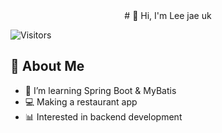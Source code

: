<div align="center">
  # 👋 Hi, I'm Lee jae uk
</div>

![Visitors](https://hits.seeyoufarm.com/api/count/incr/badge.svg?url=https://github.com/sjrnfl1746&count_bg=%2379C83D&title_bg=%23555555&icon=github.svg&icon_color=%23E7E7E7&title=visits&edge_flat=false)

## 🚀 About Me
- 🌱 I’m learning Spring Boot & MyBatis
- 💻 Making a restaurant app
- 📊 Interested in backend development

<!--
**sjrnfl1746/sjrnfl1746** is a ✨ _special_ ✨ repository because its `README.md` (this file) appears on your GitHub profile.

Here are some ideas to get you started:

- 🔭 I’m currently working on ...
- 🌱 I’m currently learning ...
- 👯 I’m looking to collaborate on ...
- 🤔 I’m looking for help with ...
- 💬 Ask me about ...
- 📫 How to reach me: ...
- 😄 Pronouns: ...
- ⚡ Fun fact: ...
-->

